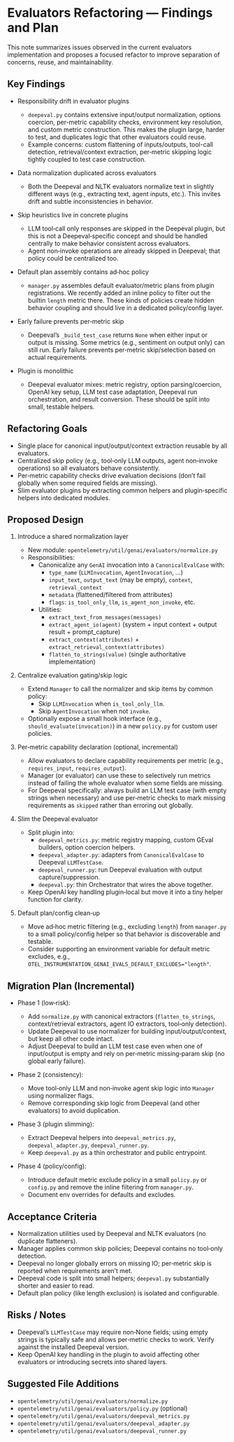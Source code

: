 # Evaluators Refactoring — Findings and Plan

This note summarizes issues observed in the current evaluators implementation and proposes a focused refactor to improve separation of concerns, reuse, and maintainability.

## Key Findings

- Responsibility drift in evaluator plugins
  - `deepeval.py` contains extensive input/output normalization, options coercion, per-metric capability checks, environment key resolution, and custom metric construction. This makes the plugin large, harder to test, and duplicates logic that other evaluators could reuse.
  - Example concerns: custom flattening of inputs/outputs, tool-call detection, retrieval/context extraction, per‑metric skipping logic tightly coupled to test case construction.

- Data normalization duplicated across evaluators
  - Both the Deepeval and NLTK evaluators normalize text in slightly different ways (e.g., extracting text, agent inputs, etc.). This invites drift and subtle inconsistencies in behavior.

- Skip heuristics live in concrete plugins
  - LLM tool‑call only responses are skipped in the Deepeval plugin, but this is not a Deepeval‑specific concept and should be handled centrally to make behavior consistent across evaluators.
  - Agent non‑invoke operations are already skipped in Deepeval; that policy could be centralized too.

- Default plan assembly contains ad‑hoc policy
  - `manager.py` assembles default evaluator/metric plans from plugin registrations. We recently added an inline policy to filter out the builtin `length` metric there. These kinds of policies create hidden behavior coupling and should live in a dedicated policy/config layer.

- Early failure prevents per‑metric skip
  - Deepeval’s `_build_test_case` returns `None` when either input or output is missing. Some metrics (e.g., sentiment on output only) can still run. Early failure prevents per‑metric skip/selection based on actual requirements.

- Plugin is monolithic
  - Deepeval evaluator mixes: metric registry, option parsing/coercion, OpenAI key setup, LLM test case adaptation, Deepeval run orchestration, and result conversion. These should be split into small, testable helpers.

## Refactoring Goals

- Single place for canonical input/output/context extraction reusable by all evaluators.
- Centralized skip policy (e.g., tool‑only LLM outputs, agent non‑invoke operations) so all evaluators behave consistently.
- Per‑metric capability checks drive evaluation decisions (don’t fail globally when some required fields are missing).
- Slim evaluator plugins by extracting common helpers and plugin‑specific helpers into dedicated modules.

## Proposed Design

1) Introduce a shared normalization layer
   - New module: `opentelemetry/util/genai/evaluators/normalize.py`
   - Responsibilities:
     - Canonicalize any `GenAI` invocation into a `CanonicalEvalCase` with:
       - `type_name` (`LLMInvocation`, `AgentInvocation`, …)
       - `input_text`, `output_text` (may be empty), `context`, `retrieval_context`
       - `metadata` (flattened/filtered from attributes)
       - `flags`: `is_tool_only_llm`, `is_agent_non_invoke`, etc.
     - Utilities:
       - `extract_text_from_messages(messages)`
       - `extract_agent_io(agent)` (system + input context + output result + prompt_capture)
       - `extract_context(attributes)` + `extract_retrieval_context(attributes)`
       - `flatten_to_strings(value)` (single authoritative implementation)

2) Centralize evaluation gating/skip logic
   - Extend `Manager` to call the normalizer and skip items by common policy:
     - Skip `LLMInvocation` when `is_tool_only_llm`.
     - Skip `AgentInvocation` when not `invoke`.
   - Optionally expose a small hook interface (e.g., `should_evaluate(invocation)`) in a new `policy.py` for custom user policies.

3) Per‑metric capability declaration (optional, incremental)
   - Allow evaluators to declare capability requirements per metric (e.g., `requires_input`, `requires_output`).
   - Manager (or evaluator) can use these to selectively run metrics instead of failing the whole evaluator when some fields are missing.
   - For Deepeval specifically: always build an LLM test case (with empty strings when necessary) and use per‑metric checks to mark missing requirements as `skipped` rather than erroring out globally.

4) Slim the Deepeval evaluator
   - Split plugin into:
     - `deepeval_metrics.py`: metric registry mapping, custom GEval builders, option coercion helpers.
     - `deepeval_adapter.py`: adapters from `CanonicalEvalCase` to Deepeval `LLMTestCase`.
     - `deepeval_runner.py`: run Deepeval evaluation with output capture/suppression.
     - `deepeval.py`: thin Orchestrator that wires the above together.
   - Keep OpenAI key handling plugin‑local but move it into a tiny helper function for clarity.

5) Default plan/config clean‑up
   - Move ad‑hoc metric filtering (e.g., excluding `length`) from `manager.py` to a small policy/config helper so that behavior is discoverable and testable.
   - Consider supporting an environment variable for default metric excludes, e.g., `OTEL_INSTRUMENTATION_GENAI_EVALS_DEFAULT_EXCLUDES="length"`.

## Migration Plan (Incremental)

- Phase 1 (low‑risk):
  - Add `normalize.py` with canonical extractors (`flatten_to_strings`, context/retrieval extractors, agent IO extractors, tool‑only detection).
  - Update Deepeval to use normalizer for building input/output/context, but keep all other code intact.
  - Adjust Deepeval to build an LLM test case even when one of input/output is empty and rely on per‑metric missing‑param skip (no global early failure).

- Phase 2 (consistency):
  - Move tool‑only LLM and non‑invoke agent skip logic into `Manager` using normalizer flags.
  - Remove corresponding skip logic from Deepeval (and other evaluators) to avoid duplication.

- Phase 3 (plugin slimming):
  - Extract Deepeval helpers into `deepeval_metrics.py`, `deepeval_adapter.py`, `deepeval_runner.py`.
  - Keep `deepeval.py` as a thin orchestrator and public entrypoint.

- Phase 4 (policy/config):
  - Introduce default metric exclude policy in a small `policy.py` or `config.py` and remove the inline filtering from `manager.py`.
  - Document env overrides for defaults and excludes.

## Acceptance Criteria

- Normalization utilities used by Deepeval and NLTK evaluators (no duplicate flatteners).
- Manager applies common skip policies; Deepeval contains no tool‑only detection.
- Deepeval no longer globally errors on missing IO; per‑metric skip is reported when requirements aren’t met.
- Deepeval code is split into small helpers; `deepeval.py` substantially shorter and easier to read.
- Default plan policy (like length exclusion) is isolated and configurable.

## Risks / Notes

- Deepeval’s `LLMTestCase` may require non‑None fields; using empty strings is typically safe and allows per‑metric checks to work. Verify against the installed Deepeval version.
- Keep OpenAI key handling in the plugin to avoid affecting other evaluators or introducing secrets into shared layers.

## Suggested File Additions

- `opentelemetry/util/genai/evaluators/normalize.py`
- `opentelemetry/util/genai/evaluators/policy.py` (optional)
- `opentelemetry/util/genai/evaluators/deepeval_metrics.py`
- `opentelemetry/util/genai/evaluators/deepeval_adapter.py`
- `opentelemetry/util/genai/evaluators/deepeval_runner.py`

